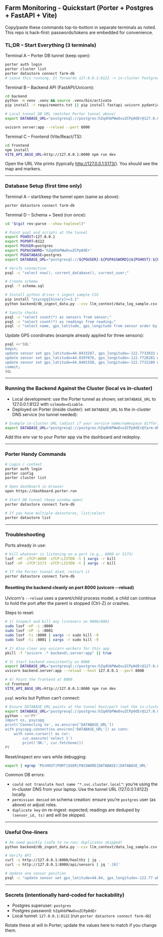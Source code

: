 ## Farm Monitoring - Quickstart (Porter + Postgres + FastAPI + Vite)

Copy/paste these commands top-to-bottom in separate terminals as noted. This repo is hack-first: passwords/tokens are embedded for convenience.

### TL;DR – Start Everything (3 terminals)

Terminal A – Porter DB tunnel (keep open):

```bash
porter auth login
porter cluster list
porter datastore connect farm-db
# Leave this running. It forwards 127.0.0.1:8122 -> in-cluster Postgres 5432
```

Terminal B – Backend API (FastAPI/Uvicorn):

```bash
cd backend
python -m venv .venv && source .venv/bin/activate
pip install -r requirements.txt || pip install fastapi uvicorn pydantic "psycopg[binary]>=3.1" python-dotenv

# Local tunnel DB URL (matches Porter tunnel above)
export DATABASE_URL="postgresql://postgres:hZq4hbPWwOvuZCPp0dEr@127.0.0.1:8122/postgres?sslmode=disable"

uvicorn server:app --reload --port 8000
```

Terminal C – Frontend (Vite/React/TS):

```bash
cd frontend
npm install
VITE_API_BASE_URL=http://127.0.0.1:8000 npm run dev
```

Open the URL Vite prints (typically http://127.0.0.1:5173/). You should see the map and markers.

---

### Database Setup (first time only)

Terminal A – start/keep the tunnel open (same as above):

```bash
porter datastore connect farm-db
```

Terminal D – Schema + Seed (run once):

```bash
cd "$(git rev-parse --show-toplevel)"

# Point psql and scripts at the tunnel
export PGHOST=127.0.0.1
export PGPORT=8122
export PGUSER=postgres
export PGPASSWORD='hZq4hbPWwOvuZCPp0dEr'
export PGDATABASE=postgres
export DATABASE_URL="postgresql://${PGUSER}:${PGPASSWORD}@${PGHOST}:${PGPORT}/${PGDATABASE}?sslmode=disable"

# Verify connection
psql -c "select now(), current_database(), current_user;"

# Create schema
psql -f schema.sql

# Install python driver + ingest sample CSV
pip install "psycopg[binary]>=3.1"
python backend/db_ingest_data.py --csv llm_context/data_log_sample.csv

# Sanity checks
psql -c "select count(*) as sensors from sensor;"
psql -c "select count(*) as readings from reading;"
psql -c "select name, gps_latitude, gps_longitude from sensor order by name;"
```

Update GPS coordinates (example already applied for three sensors):

```bash
psql <<'SQL'
begin;
update sensor set gps_latitude=44.8433287, gps_longitude=-122.7733833 where name='north-pasture';
update sensor set gps_latitude=44.8397076, gps_longitude=-122.7728281 where name='high-tunnel';
update sensor set gps_latitude=44.8401558, gps_longitude=-122.7732289 where name='test-tx';
commit;
SQL
```

---

### Running the Backend Against the Cluster (local vs in-cluster)

- Local development: use the Porter tunnel as shown; set `DATABASE_URL` to 127.0.0.1:8122 with `sslmode=disable`.
- Deployed on Porter (inside cluster): set `DATABASE_URL` to the in-cluster DNS service (no tunnel needed):

```bash
# Example in-cluster URL (adjust if your service name/namespace differ)
export DATABASE_URL="postgresql://postgres:hZq4hbPWwOvuZCPp0dEr@farm-db-postgres-hl.default.svc.cluster.local:5432/postgres?sslmode=disable"
```

Add this env var to your Porter app via the dashboard and redeploy.

---

### Porter Handy Commands

```bash
# Login / context
porter auth login
porter config
porter cluster list

# Open dashboard in browser
open https://dashboard.porter.run

# Start DB tunnel (keep window open)
porter datastore connect farm-db

# If you have multiple datastores, list/select
porter datastore list
```

---

### Troubleshooting

Ports already in use:

```bash
# Kill whatever is listening on a port (e.g., 8000 or 5173)
lsof -nP -iTCP:8000 -sTCP:LISTEN -t | xargs -r kill
lsof -nP -iTCP:5173 -sTCP:LISTEN -t | xargs -r kill

# If the Porter tunnel died, restart it
porter datastore connect farm-db
```

#### Resetting the backend cleanly on port 8000 (uvicorn --reload)

Uvicorn's `--reload` uses a parent/child process model; a child can continue to hold the port after the parent is stopped (Ctrl-Z) or crashes.

Steps to reset:

```bash
# 1) Inspect and kill any listeners on 8000/8001
sudo lsof -nP -i :8000
sudo lsof -nP -i :8001
sudo lsof -ti :8000 | xargs -r sudo kill -9
sudo lsof -ti :8001 | xargs -r sudo kill -9

# 2) Also clear any uvicorn workers for this app
pkill -f "uvicorn .* backend\.server:app" || true

# 3) Start backend consistently on 8000
export DATABASE_URL="postgresql://postgres:hZq4hbPWwOvuZCPp0dEr@127.0.0.1:8122/postgres?sslmode=disable"
uvicorn backend.server:app --reload --host 127.0.0.1 --port 8000

# 4) Point the frontend at 8000
cd frontend
VITE_API_BASE_URL=http://127.0.0.1:8000 npm run dev
```

`psql` works but Python can’t connect:

```bash
# Ensure DATABASE_URL points at the tunnel host/port (not the in-cluster DNS)
export DATABASE_URL="postgresql://postgres:hZq4hbPWwOvuZCPp0dEr@127.0.0.1:8122/postgres?sslmode=disable"
python - <<'PY'
import os, psycopg
print('Connecting to', os.environ['DATABASE_URL'])
with psycopg.connect(os.environ['DATABASE_URL']) as conn:
    with conn.cursor() as cur:
        cur.execute('select 1')
        print('OK:', cur.fetchone())
PY
```

Reset/inspect env vars while debugging:

```bash
export | egrep 'PG(HOST|PORT|USER|PASSWORD|DATABASE)|DATABASE_URL'
```

Common DB errors:

- `could not translate host name "*.svc.cluster.local"`: you’re using the in-cluster DNS from your laptop. Use the tunnel URL (127.0.0.1:8122) locally.
- `permission denied` on schema creation: ensure you’re `postgres` user (as above) or adjust roles.
- `duplicate key` on re-ingest: expected; readings are deduped by `(sensor_id, ts)` and will be skipped.

---

### Useful One-liners

```bash
# Re-seed quickly (safe to re-run; duplicates skipped)
python backend/db_ingest_data.py --csv llm_context/data_log_sample.csv

# Verify API
curl -s http://127.0.0.1:8000/healthz | jq .
curl -s http://127.0.0.1:8000/api/sensors | jq '.[0]'

# Update one sensor position
psql -c "update sensor set gps_latitude=44.84, gps_longitude=-122.77 where name='north-pasture';"
```

---

### Secrets (intentionally hard-coded for hackability)

- Postgres superuser: `postgres`
- Postgres password: `hZq4hbPWwOvuZCPp0dEr`
- Local tunnel: `127.0.0.1:8122` (run `porter datastore connect farm-db`)

Rotate these at will in Porter; update the values here to match if you change them.


